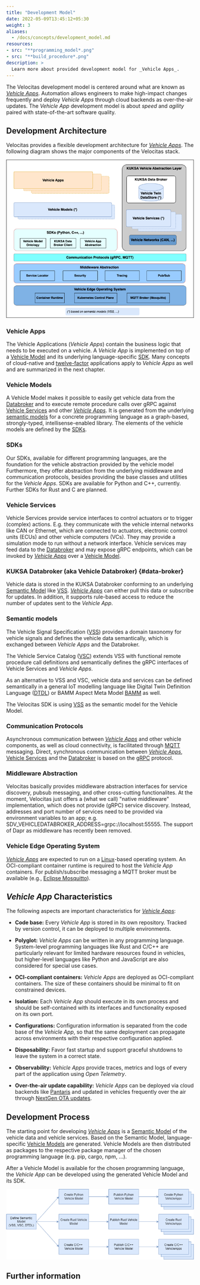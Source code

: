 ```yaml
---
title: "Development Model"
date: 2022-05-09T13:45:12+05:30
weight: 3
aliases:
  - /docs/concepts/development_model.md
resources:
- src: "**programming_model*.png"
- src: "**build_procedure*.png"
description: >
  Learn more about provided development model for _Vehicle Apps_.
---
```


The Velocitas development model is centered around what are known as [_Vehicle Apps_](#vehicle-apps). Automation allows engineers to make high-impact changes frequently and deploy _Vehicle Apps_ through cloud backends as over-the-air updates. The _Vehicle App_ development model is about _speed_ and _agility_ paired with state-of-the-art software quality.

## Development Architecture

Velocitas provides a flexible development architecture for [_Vehicle Apps_](#vehicle-apps). The following diagram shows the major components of the Velocitas stack.

![Programming Model](./programming_model.png)

### Vehicle Apps

The Vehicle Applications (_Vehicle Apps_) contain the business logic that needs to be executed on a vehicle. A _Vehicle App_ is implemented on top of a [Vehicle Model](#vehicle-models) and its underlying language-specific [SDK](#sdks). Many concepts of cloud-native and [twelve-factor](https://12factor.net/) applications apply to _Vehicle Apps_ as well and are summarized in the next chapter.

### Vehicle Models

A Vehicle Model makes it possible to easily get vehicle data from the [Databroker](#data-broker) and to execute remote procedure calls over gRPC against [Vehicle Services](#vehicle-services) and other [_Vehicle Apps_](#vehicle-apps). It is generated from the underlying [semantic models](#semantic-models) for a concrete programming language as a graph-based, strongly-typed, intellisense-enabled library. The elements of the vehicle models are defined by the [SDKs](#sdks).

### SDKs

Our SDKs, available for different programming languages, are the foundation for the vehicle abstraction provided by the vehicle model Furthermore, they offer abstraction from the underlying middleware and communication protocols, besides providing the base classes and utilities for the _Vehicle Apps_.
SDKs are available for Python and C++, currently. Further SDKs for Rust and C are planned.

### Vehicle Services

Vehicle Services provide service interfaces to control actuators or to trigger (complex) actions. E.g. they communicate with the vehicle internal networks like CAN or Ethernet, which are connected to actuators, electronic control units (ECUs) and other vehicle computers (VCs). They may provide a simulation mode to run without a network interface. Vehicle services may feed data to the [Databroker](#data-broker) and may expose gRPC endpoints, which can be invoked by [_Vehicle Apps_](#vehicle-apps) over a [Vehicle Model](#vehicle-models).

### KUKSA Databroker (aka Vehicle Databroker) {#data-broker}

Vehicle data is stored in the KUKSA Databroker conforming to an underlying [Semantic Model](#semantic-models) like [VSS](https://covesa.github.io/vehicle_signal_specification/). [_Vehicle Apps_](#vehicle-apps) can either pull this data or subscribe for updates. In addition, it supports rule-based access to reduce the number of updates sent to the _Vehicle App_.

### Semantic models

The Vehicle Signal Specification ([VSS](https://covesa.github.io/vehicle_signal_specification/)) provides a domain taxonomy for vehicle signals and defines the vehicle data semantically, which is exchanged between _Vehicle Apps_ and the Databroker.

The Vehicle Service Catalog ([VSC](https://github.com/COVESA/vehicle_service_catalog#vehicle-service-catalog)) extends VSS with functional remote procedure call definitions and semantically defines the gRPC interfaces of Vehicle Services and _Vehicle Apps_.

As an alternative to VSS and VSC, vehicle data and services can be defined semantically in a general IoT modelling language like Digital Twin Definition Language ([DTDL](https://github.com/Azure/opendigitaltwins-dtdl/blob/master/DTDL/v2/dtdlv2.md)) or BAMM Aspect Meta Model [BAMM](https://github.com/OpenManufacturingPlatform/sds-bamm-aspect-meta-model) as well.

The Velocitas SDK is using [VSS](https://covesa.github.io/vehicle_signal_specification/) as the semantic model for the Vehicle Model.

### Communication Protocols

Asynchronous communication between [_Vehicle Apps_](#vehicle-apps) and other vehicle components, as well as cloud connectivity, is facilitated through [MQTT](https://mqtt.org/) messaging. Direct, synchronous communication between [_Vehicle Apps_](#vehicle-apps), [Vehicle Services](#vehicle-services) and the [Databroker](#data-broker) is based on the [gRPC](https://grpc.io/) protocol.

### Middleware Abstraction

Velocitas basically provides middleware abstraction interfaces for service discovery, pubsub messaging, and other cross-cutting functionalites.
At the moment, Velocitas just offers a (what we call) "native middleware" implementation, which does not provide (gRPC) service discovery. Instead, addresses and port number of services need to be provided via environment variables to an app; e.g. SDV_VEHICLEDATABROKER_ADDRESS=grpc://localhost:55555.
The support of Dapr as middleware has recently been removed.

### Vehicle Edge Operating System

[_Vehicle Apps_](#vehicle-apps) are expected to run on a [Linux](https://www.linux.org/)-based operating system. An OCI-compliant container runtime is required to host the _Vehicle App_ containers. For publish/subscribe messaging a MQTT broker must be available (e.g., [Eclipse Mosquitto](https://mosquitto.org/)).

## _Vehicle App_ Characteristics

The following aspects are important characteristics for [_Vehicle Apps_](#vehicle-apps):

- **Code base:**
  Every _Vehicle App_ is stored in its own repository. Tracked by version control, it can be deployed to multiple environments.

- **Polyglot:**
  _Vehicle Apps_ can be written in any programming language. System-level programming languages like Rust and C/C++ are particularly relevant for limited hardware resources found in vehicles, but higher-level languages like Python and JavaScript are also considered for special use cases.

- **OCI-compliant containers:**
  _Vehicle Apps_ are deployed as OCI-compliant containers. The size of these containers should be minimal to fit on constrained devices.

- **Isolation:**
  Each _Vehicle App_ should execute in its own process and should be self-contained with its interfaces and functionality exposed on its own port.

- **Configurations:**
  Configuration information is separated from the code base of the _Vehicle App_, so that the same deployment can propagate across environments with their respective configuration applied.

- **Disposability:**
  Favor fast startup and support graceful shutdowns to leave the system in a correct state.

- **Observability:**
  _Vehicle Apps_ provide traces, metrics and logs of every part of the application using _Open Telemetry_.

- **Over-the-air update capability:**
  _Vehicle Apps_ can be deployed via cloud backends like [Pantaris](https://www.etas.com/en/products/pantaris-over-the-air-services.php) and updated in vehicles frequently over the air through [NextGen OTA updates](https://www.etas.com/en/support/webinars-nextgen-ota-updates-empowering-software-defined-vehicles-from-an-end-to-end-perspective.php).

## Development Process

The starting point for developing [_Vehicle Apps_](#vehicle-apps) is a [Semantic Model](#semantic-models) of the vehicle data and vehicle services. Based on the Semantic Model, language-specific [Vehicle Models](#vehicle-models) are generated. Vehicle Models are then distributed as packages to the respective package manager of the chosen programming language (e.g. pip, cargo, npm, ...).

After a Vehicle Model is available for the chosen programming language, the _Vehicle App_ can be developed using the generated Vehicle Model and its SDK.

![Development Process](./build_procedure.png)

## Further information
